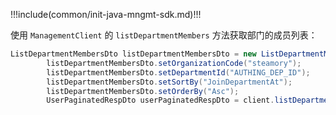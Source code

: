 !!!include(common/init-java-mngmt-sdk.md)!!!

使用 `ManagementClient` 的 `listDepartmentMembers` 方法获取部门的成员列表：

```java
ListDepartmentMembersDto listDepartmentMembersDto = new ListDepartmentMembersDto();
        listDepartmentMembersDto.setOrganizationCode("steamory");
        listDepartmentMembersDto.setDepartmentId("AUTHING_DEP_ID");
        listDepartmentMembersDto.setSortBy("JoinDepartmentAt");
        listDepartmentMembersDto.setOrderBy("Asc");
        UserPaginatedRespDto userPaginatedRespDto = client.listDepartmentMembers(listDepartmentMembersDto);
```